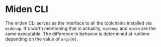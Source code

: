 # Miden CLI

The miden CLI serves as the interface to all the toolchains installed via `midenup`.
It's worth mentioning that in actuality, `midenup` and `miden` are the same executable. The difference in behavior is determined at runtime depending on the value of `argv[0]`.
